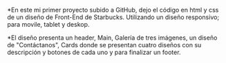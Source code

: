 *En este mi primer proyecto subido a GitHub, dejo el código en html y css de un diseño de Front-End de Starbucks. Utilizando un diseño responsivo; para movile, tablet y deskop. 

*El diseño presenta un header, Main, Galería de tres imágenes, un diseño de "Contáctanos", Cards donde se presentan cuatro diseños con su descripción y botones de cada uno y para finalizar un footer.  